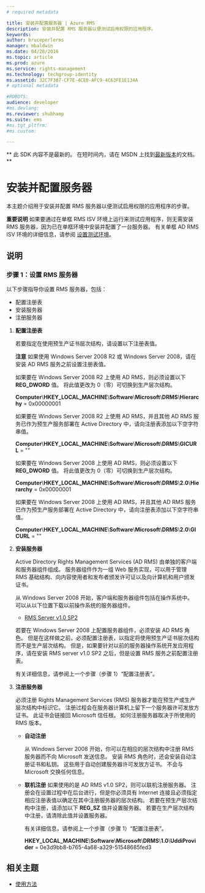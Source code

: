 ```yaml
---
# required metadata

title: 安装并配置服务器 | Azure RMS
description: 安装并配置 RMS 服务器以便测试启用权限的应用程序。
keywords:
author: bruceperlerms
manager: mbaldwin
ms.date: 04/28/2016
ms.topic: article
ms.prod: azure
ms.service: rights-management
ms.technology: techgroup-identity
ms.assetid: 32C7F387-CF7E-4CE0-AFC9-4C63FE1E134A
# optional metadata

#ROBOTS:
audience: developer
#ms.devlang:
ms.reviewer: shubhamp
ms.suite: ems
#ms.tgt_pltfrm:
#ms.custom:

---
```

** 此 SDK 内容不是最新的。 在短时间内，请在 MSDN 上找到[最新版本](https://msdn.microsoft.com/library/windows/desktop/hh535290(v=vs.85).aspx)的文档。 **
# 安装并配置服务器

本主题介绍用于安装并配置 RMS 服务器以便测试启用权限的应用程序的步骤。

**重要说明**  如果要通过在单框 RMS ISV 环境上运行来测试应用程序，则无需安装 RMS 服务器，因为已在单框环境中安装并配置了一台服务器。
有关单框 AD RMS ISV 环境的详细信息，请参阅 [设置测试环境](how-to-set-up-your-test-environment.md)。

 

## 说明

### 步骤 1：设置 RMS 服务器

以下步骤指导你设置 RMS 服务器，包括：

-   配置注册表
-   安装服务器
-   注册服务器

1.  **配置注册表**

    若要指定在使用预生产证书层次结构，请设置以下注册表值。

    **注意**  如果使用 Windows Server 2008 R2 或 Windows Server 2008，请在安装 AD RMS 服务之前设置注册表值。

    如果要在 Windows Server 2008 R2 上使用 AD RMS，则必须设置以下 **REG\_DWORD** 值。 将此值更改为 0（零）可切换到生产层次结构。

    **Computer**\\**HKEY\_LOCAL\_MACHINE**\\**Software**\\**Microsoft**\\**DRMS**\\**Hierarchy** = 0x00000001

    如果要在 Windows Server 2008 R2 上使用 AD RMS，并且其他 AD RMS 服务已作为预生产服务部署在 Active Directory 中，请向注册表添加以下空字符串值。

    **Computer**\\**HKEY\_LOCAL\_MACHINE**\\**Software**\\**Microsoft**\\**DRMS**\\**GICURL** = ""

    如果要在 Windows Server 2008 上使用 AD RMS，则必须设置以下 **REG\_DWORD** 值。 将此值更改为 0（零）可切换到生产层次结构。

    **Computer**\\**HKEY\_LOCAL\_MACHINE**\\**Software**\\**Microsoft**\\**DRMS**\\**2.0**\\**Hierarchy** = 0x00000001

    如果要在 Windows Server 2008 上使用 AD RMS，并且其他 AD RMS 服务已作为预生产服务部署在 Active Directory 中，请向注册表添加以下空字符串值。

    **Computer**\\**HKEY\_LOCAL\_MACHINE**\\**Software**\\**Microsoft**\\**DRMS**\\**2.0**\\**GICURL** = ""

2.  **安装服务器**

    Active Directory Rights Management Services (AD RMS) 由单独的客户端和服务器组件组成。 服务器组件作为一组 Web 服务实现，可以用于管理 RMS 基础结构、向内容使用者和发布者颁发许可证以及向计算机和用户颁发证书。

    从 Windows Server 2008 开始，客户端和服务器组件包括在操作系统中。 可以从以下位置下载以前操作系统的服务器组件。

    -   [RMS Server v1.0 SP2](http://go.microsoft.com/fwlink/p/?linkid=73722)

    若要在 Windows Server 2008 上配置服务器组件，必须安装 AD RMS 角色。 但是在这样做之前，必须配置注册表，以指定将使用预生产证书层次结构而不是生产层次结构。 但是，如果要针对以前的服务器操作系统开发应用程序，请在安装 RMS server v1.0 SP2 之后，但是设置 RMS 服务之前配置注册表。

    有关详细信息，请参阅上一个步骤（步骤 1）“配置注册表”。

3.  **注册服务器**

    必须注册 Rights Management Services (RMS) 服务器才能在预生产或生产层次结构中标识它。 注册过程会在服务器计算机上留下一个服务器许可发放方证书。 此证书会链接回 Microsoft 信任根。 如何注册服务器取决于所使用的 RMS 版本。

    -   **自动注册**

        从 Windows Server 2008 开始，你可以在相应的层次结构中注册 RMS 服务器而不向 Microsoft 发送信息。 安装 RMS 角色时，还会安装自动注册证书和私钥。 这些用于自动创建服务器许可发放方证书。 不会与 Microsoft 交换任何信息。

    -   **联机注册** 如果使用的是 AD RMS v1.0 SP2，则可以联机注册服务器。 注册会在设置过程中在后台进行，但是你必须具有 Internet 连接且必须指定相应注册表值以确定在其中注册服务器的层次结构。 若要在预生产层次结构中注册，请添加以下 **REG\_SZ** 值并设置服务器。 若要在生产层次结构中注册，请清除此值并设置服务器。

        有关详细信息，请参阅上一个步骤（步骤 1）“配置注册表”。

        **HKEY\_LOCAL\_MACHINE**\\**Software**\\**Microsoft**\\**DRMS**\\**1.0**\\**UddiProvider** = 0e3d9bb8-b765-4a68-a329-51548685fed3

## 相关主题

* [使用方法](how-to-use-msipc.md)
 

 





<!--HONumber=Jun16_HO1-->


